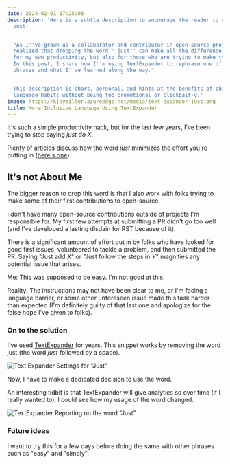 ```yaml
---
date: 2024-02-01 17:25:00
description: 'Here is a subtle description to encourage the reader to read the blog
  post:


  "As I''ve grown as a collaborator and contributor in open-source projects, I''ve
  realized that dropping the word ''just'' can make all the difference - not just
  for my own productivity, but also for those who are trying to make their first contributions.
  In this post, I share how I''m using TextExpander to rephrase one of my most common
  phrases and what I''ve learned along the way."


  This description is short, personal, and hints at the benefits of changing one''s
  language habits without being too promotional or clickbait-y.'
image: https://kjaymiller.azureedge.net/media/text-expander-just.png
title: More Inclusive Language Using TextExpander
---
```


It's such a simple productivity hack, but for the last few years, I've been trying to stop saying _just do X_.

Plenty of articles discuss how the word _just_ minimizes the effort you're putting in ([here's one](https://www.glamour.com/story/why-i-quit-using-the-word-just-in-my-emails)).

## It's not About Me

The bigger reason to drop this word is that I also work with folks trying to make some of their first contributions to open-source.

I don't have many open-source contributions outside of projects I'm responsible for. My first few attempts at submitting a PR didn't go too well (and I've developed a lasting disdain for RST because of it).

There is a significant amount of effort put in by folks who have looked for good first issues, volunteered to tackle a problem, and then submitted the PR. Saying "Just add _X_" or "Just follow the steps in _Y_" magnifies any potential issue that arises.

Me: This was supposed to be easy. I'm not good at this.

Reality: The instructions may not have been clear to me, or I'm facing a language barrier, or some other unforeseen issue made this task harder than expected (I'm definitely guilty of that last one and apologize for the false hope I've given to folks).

### On to the solution

I've used [TextExpander](https://textexpander.com/) for years. This snippet works by removing the word just (the word _just_ followed by a space).

![Text Expander Settings for "Just"](https://kjaymiller.azureedge.net/media/text-expander-just.png)

Now, I have to make a dedicated decision to use the word.

An interesting tidbit is that TextExpander will give analytics so over time (if I really wanted to), I could see how my usage of the word changed.

![TextExpander Reporting on the word "Just"](https://kjaymiller.azureedge.net/media/text-expander-just-analytics.png)

### Future ideas

I want to try this for a few days before doing the same with other phrases such as "easy" and "simply".
